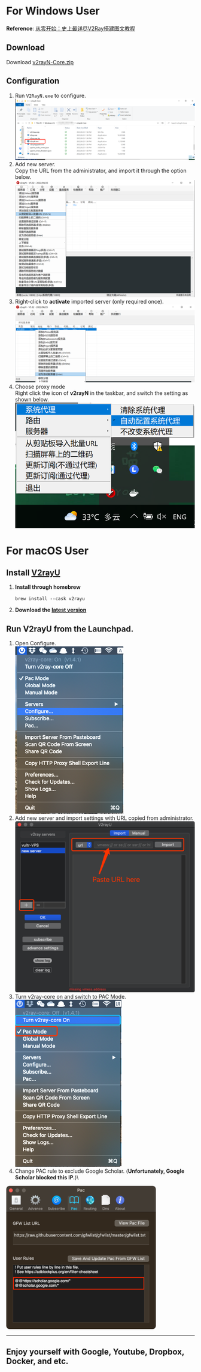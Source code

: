 # For Windows User

**Reference**: [从零开始：史上最详尽V2Ray搭建图文教程](https://www.4spaces.org/digitalocean-build-v2ray-0-1/)

## Download
Download [v2rayN-Core.zip](https://github.com/2dust/v2rayN/releases/tag/5.32)

## Configuration

1. Run `V2RayN.exe` to configure.
![dir](v2rayN_client_dir.jpg)
2. Add new server.\
    Copy the URL from the administrator, and import it through the option below.\
    ![import server](import_url.png)
    <!-- <img src="import_url.png" alt="url" width=600> -->
3. Right-click to **activate** imported server (only required once).
![activate server](activate_server.png)
4. Choose proxy mode\
Right click the icon of **v2rayN** in the taskbar, and switch the setting as shown below.
![enable proxy](enable.png)

# For macOS User

## Install [V2rayU](https://github.com/yanue/V2rayU/tree/master)

1. **Install through homebrew**

    ```shell
    brew install --cask v2rayu
    ```
2. **Download the [latest version](https://github.com/yanue/V2rayU/releases)**

## Run V2rayU from the Launchpad.

1. Open Configure.\
![mac config](v2rayu.jpg)
2. Add new server and import settings with URL copied from administrator.\
![mac url](mac-import.jpg)
3. Turn v2ray-core on and switch to PAC Mode.\
![open](open.jpg)
4. Change PAC rule to exclude Google Scholar. (**Unfortunately, Google Scholar blocked this IP.**)\
<img src="pac_setting.png" alt="pac setting" width=400>

---

## Enjoy yourself with Google, Youtube, Dropbox, Docker, and etc.